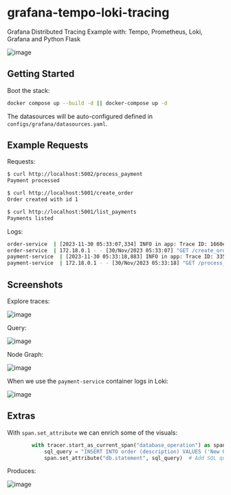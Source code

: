 # grafana-tempo-loki-tracing
Grafana Distributed Tracing Example with: Tempo, Prometheus, Loki, Grafana and Python Flask

![image](https://github.com/ruanbekker/grafana-tempo-loki-tracing/assets/567298/c0431d21-e7df-4d2b-a0f6-f1ed1f222eaf)

## Getting Started

Boot the stack:

```bash
docker compose up --build -d || docker-compose up -d
```

The datasources will be auto-configured defined in `configs/grafana/datasources.yaml`.

## Example Requests

Requests:

```bash
$ curl http://localhost:5002/process_payment
Payment processed 

$ curl http://localhost:5001/create_order
Order created with id 1 

$ curl http://localhost:5001/list_payments
Payments listed 
```

Logs:

```bash
order-service  | [2023-11-30 05:33:07,334] INFO in app: Trace ID: 1660e64b3807719aa4898445766895b8
order-service  | 172.18.0.1 - - [30/Nov/2023 05:33:07] "GET /create_order HTTP/1.1" 200 -
payment-service  | [2023-11-30 05:33:18,883] INFO in app: Trace ID: 335c0cd1cd947c3de92b7cc9a06386e9
payment-service  | 172.18.0.1 - - [30/Nov/2023 05:33:18] "GET /process_payment HTTP/1.1" 200 -
```

## Screenshots

Explore traces:

![image](https://github.com/ruanbekker/grafana-tempo-loki-tracing/assets/567298/3c3d4823-3d21-468a-9af7-568b2b161b10)

Query:

![image](https://github.com/ruanbekker/grafana-tempo-loki-tracing/assets/567298/cac612f6-1de8-4008-8ab9-a571b1f41bd1)

Node Graph:

![image](https://github.com/ruanbekker/grafana-tempo-loki-tracing/assets/567298/c83057d5-e1a0-4e89-a3b5-ea83645211d4)

When we use the `payment-service` container logs in Loki:

![image](https://github.com/ruanbekker/grafana-tempo-loki-tracing/assets/567298/d2f79115-45d0-4298-8301-636a481b23f5)

## Extras

With `span.set_attribute` we can enrich some of the visuals:

```python
        with tracer.start_as_current_span("database_operation") as span:
            sql_query = "INSERT INTO order (description) VALUES ('New Order')"
            span.set_attribute("db.statement", sql_query)  # Add SQL query to span
```

Produces:

![image](https://github.com/ruanbekker/grafana-tempo-loki-tracing/assets/567298/1c3ecd1e-fa48-4dc5-8caf-ce7a244c6fb3)
